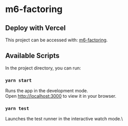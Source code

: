 # m6-factoring

## Deploy with Vercel

This project can be accessed with: [m6-factoring](https://m6-factoring.vercel.app/login).

## Available Scripts

In the project directory, you can run:

### `yarn start`

Runs the app in the development mode.\
Open [http://localhost:3000](http://localhost:3000) to view it in your browser.

### `yarn test`

Launches the test runner in the interactive watch mode.\
